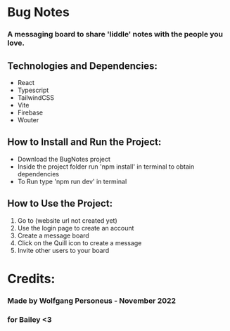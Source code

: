 # Bug Notes
### A messaging board to share 'liddle' notes with the people you love.

## Technologies and Dependencies:
- React
- Typescript
- TailwindCSS
- Vite
- Firebase
- Wouter

## How to Install and Run the Project:
- Download the BugNotes project
- Inside the project folder run 'npm install' in terminal to obtain dependencies
- To Run type 'npm run dev' in terminal

## How to Use the Project:
1. Go to (website url not created yet)
2. Use the login page to create an account
3. Create a message board
4. Click on the Quill icon to create a message
5. Invite other users to your board

# Credits:
### Made by Wolfgang Personeus - November 2022
### for Bailey <3
